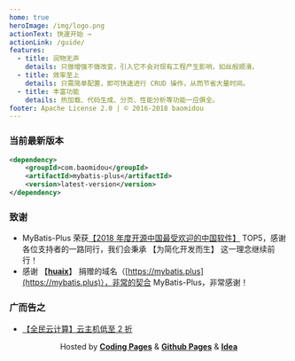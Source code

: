 ```yaml
---
home: true
heroImage: /img/logo.png
actionText: 快速开始 →
actionLink: /guide/
features:
  - title: 润物无声
    details: 只做增强不做改变，引入它不会对现有工程产生影响，如丝般顺滑。
  - title: 效率至上
    details: 只需简单配置，即可快速进行 CRUD 操作，从而节省大量时间。
  - title: 丰富功能
    details: 热加载、代码生成、分页、性能分析等功能一应俱全。
footer: Apache License 2.0 | © 2016-2018 baomidou
---
```


### 当前最新版本

```xml
<dependency>
    <groupId>com.baomidou</groupId>
    <artifactId>mybatis-plus</artifactId>
    <version>latest-version</version>
</dependency>
```

### 致谢

- MyBatis-Plus 荣获[【2018 年度开源中国最受欢迎的中国软件】](https://www.oschina.net/question/2896879_2290300) TOP5，感谢各位支持者的一路同行，我们会秉承 【为简化开发而生】 这一理念继续前行！
- 感谢 【**[huaix](https://gitee.com/youthdream)**】 捐赠的域名（[https://mybatis.plus](https://mybatis.plus)），非常的契合 MyBatis-Plus，非常感谢！

### 广而告之

- [【全民云计算】云主机低至 2 折](https://promotion.aliyun.com/ntms/act/qwbk.html?userCode=5wbjwd1y)

<p align="center">
Hosted by <a href="https://pages.coding.me" target="_blank" style="font-weight:bold">Coding Pages</a> & <a href="https://pages.github.com" target="_blank" style="font-weight:bold">Github Pages</a>  & <a href="http://www.jetbrains.com" target="_blank" style="font-weight:bold">Idea</a>
</p>

<script>
import { Notification } from 'element-ui'
export default {
  mounted () {
    var xmlHttp = new XMLHttpRequest()
    xmlHttp.open("GET", "https://img.shields.io/maven-central/v/com.baomidou/mybatis-plus.json", false)
    xmlHttp.send(null)
    var versionInfo = JSON.parse(xmlHttp.responseText).value.replace('v', '')
    var codeNodeList = document.querySelectorAll('code')
    for (var i = 0; i < codeNodeList.length; i++) {
        codeNodeList[i].innerHTML = codeNodeList[i].innerHTML.replace('latest-version', versionInfo)
    }
    // Notify
    this.$notify({
      offset: 50,
      title: '【双12】主会场 低至1折',
      message: '新老用户都有，各种福利&折扣&代金券 新用户低至1折',
      type: 'success',
      // showClose: false,
      duration: 0,
      onClick: function() {
        Notification.closeAll()
        window.open("https://www.aliyun.com/1212/2019/home?userCode=5wbjwd1y")
      }
    });
  }
}
</script>

